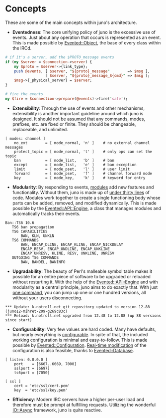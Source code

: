 # Concepts

These are some of the main concepts within juno's architecture.

* __Eventedness__: The core unifying policy of juno is the excessive use of
  events. Just about any operation that occurs is represented as an event. This
  is made possible by [Evented::Object](https://metacpan.org/pod/Evented::Object),
  the base of every class within the IRCd.

```perl
# if it's a server, add the $PROTO_message events
if (my $server = $connection->server) {
    my $proto = $server->{link_type};
    push @events, [ $server, "${proto}_message"        => $msg ],
                  [ $server, "${proto}_message_${cmd}" => $msg ];
    $msg->{_physical_server} = $server;
}

# fire the events
my $fire = $connection->prepare(@events)->fire('safe');
```

* __Extensibility__: Through the use of events and other mechanisms,
  extensibility is another important guideline around which juno is designed. It
  should not be assumed that any commands, modes, prefixes, etc. are fixed or
  finite. They should be changeable, replaceable, and unlimited.

```
[ modes: channel ]
    no_ext        = [ mode_normal, 'n' ]    # no external channel messages
    protect_topic = [ mode_normal, 't' ]    # only ops can set the topic
    ban           = [ mode_list,   'b' ]    # ban
    except        = [ mode_list,   'e' ]    # ban exception
    limit         = [ mode_pset,   'l' ]    # user limit
    forward       = [ mode_pset,   'f' ]    # channel forward mode
    key           = [ mode_key,    'k' ]    # keyword for entry
```

* __Modularity__: By responding to events, [modules](doc/modules.md) add new
  features and functionality. Without them, juno is made up of
  [under thirty lines](https://github.com/cooper/juno/blob/master/bin/ircd) of
  code. Modules work together to create a single functioning body whose parts can
  be added, removed, and modified dynamically. This is made possible by the
  [Evented::API::Engine](https://github.com/cooper/evented-api-engine),
  a class that manages modules and automatically tracks their events.

```
Ban::TS6 10.6
   TS6 ban propagation
   TS6 CAPABILITIES
       BAN, KLN, UNKLN
   TS6 COMMANDS
       BAN, ENCAP_DLINE, ENCAP_KLINE, ENCAP_NICKDELAY
       ENCAP_RESV, ENCAP_UNDLINE, ENCAP_UNKLINE
       ENCAP_UNRESV, KLINE, RESV, UNKLINE, UNRESV
   OUTGOING TS6 COMMANDS
       BAN, BANDEL, BANINFO
```

* __Upgradability__: The beauty of Perl's malleable symbol table makes it
  possible for an entire piece of software to be upgraded or reloaded without
  restarting it. With the help of the
  [Evented::API::Engine](https://github.com/cooper/evented-api-engine) and with
  modularity as a central principle, juno aims to do exactly that. With just
  [one command](doc/modules.md#reload), you can jump up one or one hundred
  versions, all without your users disconnecting.

```
*** Update: k.notroll.net git repository updated to version 12.88 (juno12-mihret-209-g269c83c)
*** Reload: k.notroll.net upgraded from 12.48 to 12.88 (up 88 versions since start)
```

* __Configurability__: Very few values are hard coded. Many have defaults, but
  nearly everything is [configurable](doc/config.md). In spite of that, the
  included working configuration is minimal and easy-to-follow. This is made
  possible by
  [Evented::Configuration](https://metacpan.org/pod/Evented::Configuration).
  [Real-time modification](doc/modules.md#configurationset) of the configuration
  is also feasible, thanks to
  [Evented::Database](https://github.com/cooper/evented-database).

```
[ listen: 0.0.0.0 ]
    port    = [6667..6669, 7000]
    sslport = [6697]
    ts6port = [7050]

[ ssl ]
    cert = 'etc/ssl/cert.pem'   
    key  = 'etc/ssl/key.pem'    
```

* __Efficiency__: Modern IRC servers have a higher per-user load and therefore
  must be prompt at fulfilling requests. Utilizing the wonderful
  [IO::Async](https://metacpan.org/pod/IO::Async) framework, juno is quite
  reactive.